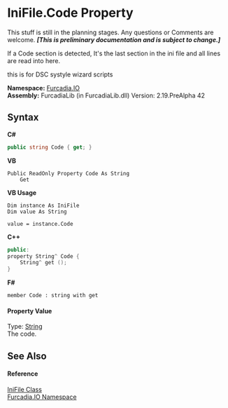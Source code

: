 # IniFile.Code Property 
This stuff is still in the planning stages. Any questions or Comments are welcome. _**\[This is preliminary documentation and is subject to change.\]**_

If a Code section is detected, It's the last section in the ini file and all lines are read into here. 

 this is for DSC systyle wizard scripts

**Namespace:**&nbsp;<a href="N_Furcadia_IO">Furcadia.IO</a><br />**Assembly:**&nbsp;FurcadiaLib (in FurcadiaLib.dll) Version: 2.19.PreAlpha 42

## Syntax

**C#**<br />
``` C#
public string Code { get; }
```

**VB**<br />
``` VB
Public ReadOnly Property Code As String
	Get
```

**VB Usage**<br />
``` VB Usage
Dim instance As IniFile
Dim value As String

value = instance.Code

```

**C++**<br />
``` C++
public:
property String^ Code {
	String^ get ();
}
```

**F#**<br />
``` F#
member Code : string with get

```


#### Property Value
Type: <a href="http://msdn2.microsoft.com/en-us/library/s1wwdcbf" target="_blank">String</a><br />The code.

## See Also


#### Reference
<a href="T_Furcadia_IO_IniFile">IniFile Class</a><br /><a href="N_Furcadia_IO">Furcadia.IO Namespace</a><br />